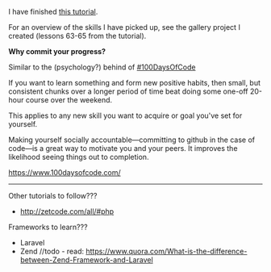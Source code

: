 I have finished [this tutorial](https://www.youtube.com/watch?v=qVU3V0A05k8&list=PL0eyrZgxdwhwBToawjm9faF1ixePexft-).

For an overview of the skills I have picked up, see the gallery project I created (lessons 63-65 from the tutorial).

**Why commit your progress?**

Similar to the (psychology?) behind of [#100DaysOfCode](https://www.100daysofcode.com/)

If you want to learn something and form new positive habits, then small, but consistent chunks over a longer period of time beat doing some one-off 20-hour course over the weekend. 

This applies to any new skill you want to acquire or goal you've set for yourself.

Making yourself socially accountable—committing to github in the case of code—is a great way to motivate you and your peers. It improves the likelihood seeing things out to completion.

https://www.100daysofcode.com/ 

---

Other tutorials to follow???
- http://zetcode.com/all/#php

Frameworks to learn???
- Laravel
- Zend
//todo - read: https://www.quora.com/What-is-the-difference-between-Zend-Framework-and-Laravel
